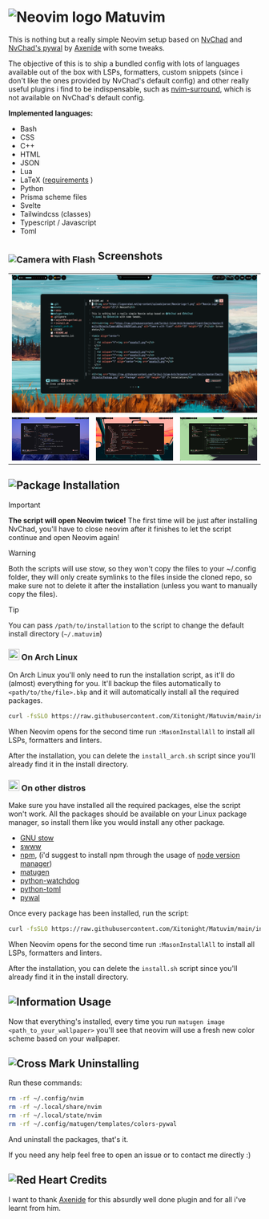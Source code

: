 <h1><img src="https://logosrated.net/wp-content/uploads/parser/Neovim-Logo-1.png" alt="Neovim logo" width="25" height="25"/> Matuvim</h1>

This is nothing but a really simple Neovim setup based on [NvChad](https://nvchad.com/) and [NvChad's pywal](https://github.com/NvChad/pywal) by [Axenide](https://github.com/Axenide) with some tweaks.

The objective of this is to ship a bundled config with lots of languages available out of the box with LSPs, formatters, custom snippets (since i don't like the ones provided by NvChad's default config) and other really useful plugins i find to be indispensable, such as [nvim-surround](https://github.com/kylechui/nvim-surround), which is not available on NvChad's default config.

**Implemented languages:**
- Bash
- CSS
- C++
- HTML
- JSON
- Lua
- LaTeX ([requirements](https://github.com/lervag/vimtex?tab=readme-ov-file#requirements) )
- Python
- Prisma scheme files
- Svelte
- Tailwindcss (classes)
- Typescript / Javascript
- Toml

<h2><sub><img src="https://raw.githubusercontent.com/Tarikul-Islam-Anik/Animated-Fluent-Emojis/master/Emojis/Objects/Camera%20with%20Flash.png" alt="Camera with Flash" width="25" height="25" /></sub> Screenshots</h2>

<table align="center">
  <tr>
    <td colspan="3"><img src="assets/1.png"></td>
  </tr>
  <tr>
    <td colspan="1"><img src="assets/2.png"></td>
    <td colspan="1"><img src="assets/3.png"></td>
    <td colspan="1"><img src="assets/4.png"></td>
  </tr>
</table>

<h2><img src="https://raw.githubusercontent.com/Tarikul-Islam-Anik/Animated-Fluent-Emojis/master/Emojis/Objects/Package.png" alt="Package" width="25" height="25" /> Installation</h2>

> [!IMPORTANT]
> **The script will open Neovim twice!** The first time will be just after installing NvChad, you'll have to close neovim after it finishes to let the script continue and open Neovim again!

> [!WARNING]
> Both the scripts will use stow, so they won't copy the files to your ~/.config folder, they will only create symlinks to the files inside the cloned repo, so make sure not to delete it after the installation (unless you want to manually copy the files).

> [!TIP]
> You can pass `/path/to/installation` to the script to change the default install directory (`~/.matuvim`)

<h3><img src="http://wiki.installgentoo.com/images/f/f9/Arch-linux-logo.png" width=22 height=22/> On Arch Linux</h3>

On Arch Linux you'll only need to run the installation script, as it'll do (almost) everything for you. It'll backup the files automatically to `<path/to/the/file>.bkp` and it will automatically install all the required packages.

```bash
curl -fsSLO https://raw.githubusercontent.com/Xitonight/Matuvim/main/install_arch.sh && chmod +x ./install_arch.sh && ./install_arch.sh
```

When Neovim opens for the second time run `:MasonInstallAll` to install all LSPs, formatters and linters.

After the installation, you can delete the `install_arch.sh` script since you'll already find it in the install directory.

<h3><img src="http://wiki.installgentoo.com/images/5/5b/Ubuntu.png" width=22 height=22/> On other distros</h3>

Make sure you have installed all the required packages, else the script won't work.
All the packages should be available on your Linux package manager, so install them like you would install any other package.

- [GNU stow](https://www.gnu.org/software/stow/)
- [swww](https://github.com/LGFae/swww)
- [npm](https://www.npmjs.com), (i'd suggest to install npm through the usage of [node version manager](https://github.com/nvm-sh/nvm))
- [matugen](https://github.com/InioX/matugen) 
- [python-watchdog](https://pypi.org/project/watchdog/)
- [python-toml]( https://pypi.org/project/toml/ )
- [pywal](https://github.com/dylanaraps/pywal) 

Once every package has been installed, run the script:

```bash
curl -fsSLO https://raw.githubusercontent.com/Xitonight/Matuvim/main/install.sh && chmod +x ./install.sh && ./install.sh
```

When Neovim opens for the second time run `:MasonInstallAll` to install all LSPs, formatters and linters.

After the installation, you can delete the `install.sh` script since you'll already find it in the install directory.

<h2><img src="https://raw.githubusercontent.com/Tarikul-Islam-Anik/Animated-Fluent-Emojis/master/Emojis/Symbols/Information.png" alt="Information" width="25" height="25" /> Usage</h2>

Now that everything's installed, every time you run `matugen image <path_to_your_wallpaper>` you'll see that neovim will use a fresh new color scheme based on your wallpaper. 

<h2><img src="https://raw.githubusercontent.com/Tarikul-Islam-Anik/Animated-Fluent-Emojis/master/Emojis/Symbols/Cross%20Mark.png" alt="Cross Mark" width="25" height="25" /> Uninstalling</h2>

Run these commands:

```bash
rm -rf ~/.config/nvim
rm -rf ~/.local/share/nvim
rm -rf ~/.local/state/nvim
rm -rf ~/.config/matugen/templates/colors-pywal
```

And uninstall the packages, that's it.

If you need any help feel free to open an issue or to contact me directly :)

<h2><img src="https://raw.githubusercontent.com/Tarikul-Islam-Anik/Animated-Fluent-Emojis/master/Emojis/Smilies/Red%20Heart.png" alt="Red Heart" width="25" height="25" /> Credits</h2>

I want to thank [Axenide](https://github.com/Axenide) for this absurdly well done plugin and for all i've learnt from him.

